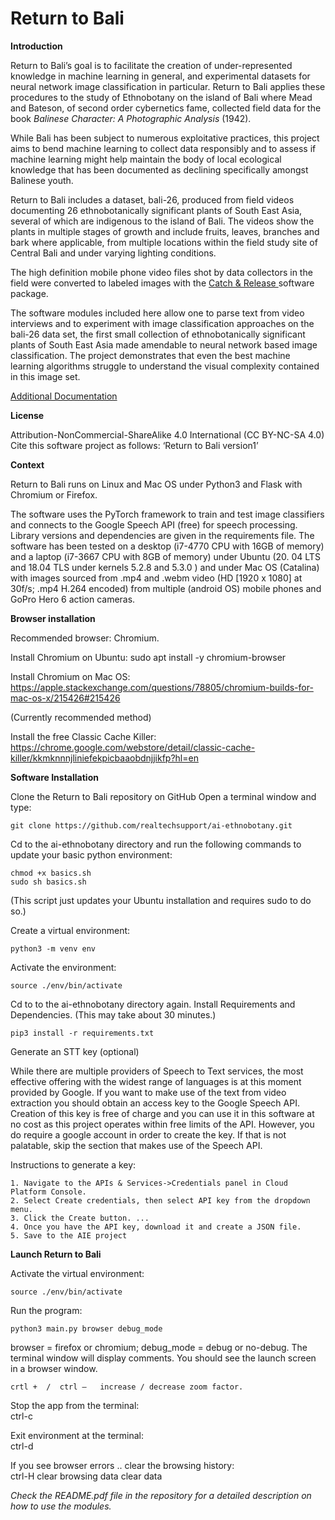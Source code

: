 # Return to Bali

<b>Introduction</b>

Return to Bali’s goal is to facilitate the creation of under-represented knowledge in machine learning in general, and experimental datasets for neural network image classification in particular. Return to Bali applies these procedures to the study of Ethnobotany on the island of Bali where Mead and Bateson, of second order cybernetics fame, collected field data for the book <i>Balinese Character: A Photographic Analysis </i> (1942). 

While Bali has been subject to numerous exploitative practices, this project aims to bend machine learning to collect data responsibly and to assess if machine learning might help maintain the body of local ecological knowledge that has been documented as declining specifically amongst Balinese youth. 

Return to Bali includes a dataset, bali-26, produced from field videos documenting 26 ethnobotanically significant plants of South East Asia, several of which are indigenous to the island of Bali. The videos show the plants in multiple stages of growth and include fruits, leaves, branches and bark where applicable, from multiple locations within the field study site of Central Bali and under varying lighting conditions.

The high definition mobile phone video files shot by data collectors in the field were converted to labeled images with the <a href="https://github.com/realtechsupport/c-plus-r"> Catch & Release </a> software package.

The software modules included here allow one to parse text from video interviews and to experiment with image classification approaches on the bali-26 data set, the first small collection of ethnobotanically significant plants of South East Asia made amendable to neural network based image classification. The project demonstrates that even the best machine learning algorithms struggle to understand  the visual complexity contained in this image set.

<a href="http://www.realtechsupport.org/new_works/return2bali.html">Additional Documentation</a>

<b>License</b>

Attribution-NonCommercial-ShareAlike 4.0 International (CC BY-NC-SA 4.0)
Cite this software project as follows: ‘Return to Bali version1’


<b>Context</b>

Return to Bali runs on Linux and Mac OS under Python3 and Flask with Chromium or Firefox. 

The software uses the PyTorch framework to train and test image classifiers and connects to the Google Speech API (free) for speech processing. Library versions and dependencies are given in the requirements file.
The software has been tested on a desktop (i7-4770 CPU with 16GB of memory) and a laptop (i7-3667 CPU with 8GB of memory) under Ubuntu (20. 04 LTS and 18.04 TLS under kernels 5.2.8 and 5.3.0 ) and under Mac OS (Catalina) with images sourced from .mp4 and .webm video (HD [1920 x 1080] at 30f/s; .mp4 H.264 encoded) from multiple (android OS) mobile phones and GoPro Hero 6 action cameras.


<b> Browser installation </b>

Recommended browser: Chromium.

Install Chromium on Ubuntu:
sudo apt install -y chromium-browser

Install Chromium on Mac OS:
https://apple.stackexchange.com/questions/78805/chromium-builds-for-mac-os-x/215426#215426

(Currently recommended method)

Install the free Classic Cache Killer:
https://chrome.google.com/webstore/detail/classic-cache-killer/kkmknnnjliniefekpicbaaobdnjjikfp?hl=en


<b>Software Installation</b>

Clone the Return to Bali repository on GitHub
Open a terminal window and type:

	git clone https://github.com/realtechsupport/ai-ethnobotany.git
 

Cd to the ai-ethnobotany directory and  run the following commands to update your basic python environment:

	chmod +x basics.sh
	sudo sh basics.sh

(This script just updates your Ubuntu installation and requires sudo to do so.)


Create a virtual environment:

	python3 -m venv env

Activate the environment:

	source ./env/bin/activate

Cd to to the ai-ethnobotany directory again. Install Requirements and Dependencies.
(This may take about 30 minutes.)

	pip3 install -r requirements.txt


Generate an STT key (optional)

While there are multiple providers of Speech to Text services, the most effective offering with the widest range of languages is at this moment provided by Google. If you want to make use of the text from video extraction you should obtain an access key to the Google Speech API. Creation of this key is free of charge and you can use it in this software at no cost as this project operates within free limits of the API. However, you do require a google account in order to create the key. If that is not palatable, skip the section that makes use of the Speech API.

Instructions to generate a key:

    1. Navigate to the APIs & Services->Credentials panel in Cloud Platform Console.
    2. Select Create credentials, then select API key from the dropdown menu.
    3. Click the Create button. ... 
    4. Once you have the API key, download it and create a JSON file.
    5. Save to the AIE project


<b>Launch Return to Bali</b>

Activate the virtual environment:		

	source ./env/bin/activate
	
Run the program:   

	python3 main.py browser debug_mode

browser = firefox or chromium; debug_mode = debug or no-debug. The terminal window will display comments. You should see the launch screen in a browser window.

	crtl +  /  ctrl – 	increase / decrease zoom factor.

Stop the app from the terminal:					
	ctrl-c

Exit environment at the terminal:				
	ctrl-d

If you see browser errors .. clear the browsing history: 	
	ctrl-H
	clear browsing data
	clear data

<i>Check the README.pdf file in the repository for a detailed description on how to use the modules.</i>
